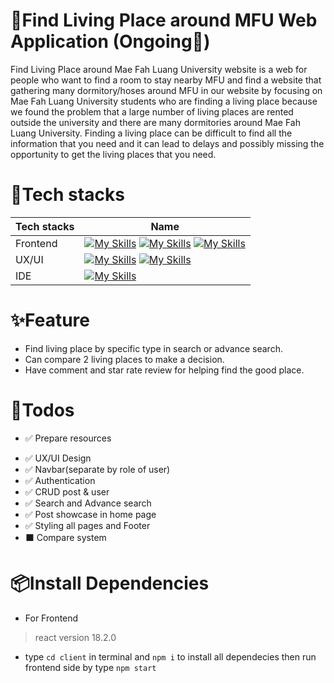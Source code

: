 # :tada:Find Living Place around MFU Web Application (Ongoing:construction:)

Find Living Place around Mae Fah Luang University website is a web for people who want to find a room to stay nearby MFU and find a website that gathering many dormitory/hoses around MFU in our website by focusing on Mae Fah Luang University students who are finding a living place because we found the problem that a large number of living places are rented outside the university and there are many dormitories around Mae Fah Luang University. Finding a living place can be difficult to find all the information that you need and it can lead to delays and possibly missing the opportunity to get the living places that you need.

# :pushpin:Tech stacks

Tech stacks   | Name
------------- | -------------
Frontend      | [![My Skills](https://skillicons.dev/icons?i=react&perline=3)](https://skillicons.dev) [![My Skills](https://skillicons.dev/icons?i=materialui&perline=3)](https://skillicons.dev) [![My Skills](https://skillicons.dev/icons?i=bootstrap&perline=3)](https://skillicons.dev)
UX/UI         | [![My Skills](https://skillicons.dev/icons?i=figma&theme=light)](https://skillicons.dev) [![My Skills](https://skillicons.dev/icons?i=xd&theme=light)](https://skillicons.dev)
IDE           | [![My Skills](https://skillicons.dev/icons?i=vscode&theme=light)](https://skillicons.dev)

# :sparkles:Feature

* Find living place by specific type in search or advance search.
* Can compare 2 living places to make a decision.
* Have comment and star rate review for helping find the good place.

# :memo:Todos

- :white_check_mark: Prepare resources
* :white_check_mark: UX/UI Design
* :white_check_mark: Navbar(separate by role of user)
* :white_check_mark: Authentication
* :white_check_mark: CRUD post & user
* :white_check_mark: Search and Advance search
* :white_check_mark: Post showcase in home page
* :white_check_mark: Styling all pages and Footer
* :black_large_square: Compare system

# :package:Install Dependencies

* For Frontend

> react version 18.2.0
* type `cd client` in terminal and `npm i` to install all dependecies then run frontend side by type `npm start`
